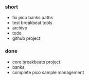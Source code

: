 ### short

- fix pico banks paths
- test breakbeat tools
- archive
- todo
- github project

### done

- core breakbeats project
- banks
- complete pico sample management
